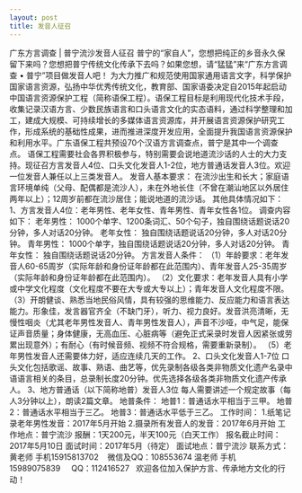 ```yaml
---
layout: post
title: 发音人征召
---
```


广东方言调查 | 普宁流沙发音人征召
        普宁的“家自人”，您想把纯正的乡音永久保留下来吗？您想把普宁传统文化传承下去吗？如果您想，请“猛猛”来“广东方言调查 • 普宁”项目做发音人吧！
        为大力推广和规范使用国家通用语言文字，科学保护国家语言资源，弘扬中华优秀传统文化，教育部、国家语委决定自2015年起启动中国语言资源保护工程（简称语保工程）。语保工程目标是利用现代化技术手段，收集记录汉语方言、少数民族语言和口头语言文化的实态语料，通过科学整理和加工，建成大规模、可持续增长的多媒体语言资源库，并开展语言资源保护研究工作，形成系统的基础性成果，进而推进深度开发应用，全面提升我国语言资源保护和利用水平。广东语保工程共预设70个汉语方言调查点，普宁是其中一个调查点。
        语保工程需要社会各界积极参与，特别需要会说地道流沙话的人士的大力支持。现征召方言发音人4位、口头文化发音人1-2位，地方普通话发音人3位。欢迎一位发音人兼任以上三类发音人。
发音人基本要求：
在流沙出生和长大；家庭语言环境单纯（父母、配偶都是流沙人），未在外地长住（不曾在潮汕地区以外居住两年以上）；12周岁前都在流沙居住；能说地道的流沙话。
其他具体情况如下：
1、方言发音人4位：老年男性、老年女性、青年男性、青年女性各1位。
调查内容如下：
老年男性： 1000个单字、1200条词汇、50个句子，独自围绕话题说话20分钟，多人对话20分钟。
老年女性： 独自围绕话题说话20分钟，多人对话20分钟。
青年男性： 1000个单字，独自围绕话题说话20分钟，多人对话20分钟。
青年女性： 独自围绕话题说话20分钟。
方言发音人条件：
（1）年龄要求：老年发音人60-65周岁（实际年龄和身份证年龄都在此范围内）、青年发音人25-35周岁（实际年龄和身份证年龄都在此范围内）。
（2）文化要求：老年发音人具有小学或中学文化程度（文化程度不要在大专或大专以上）；青年发音人文化程度不限。
（3）开朗健谈、熟悉当地民俗风情，具有较强的思维能力、反应能力和语言表达能力。形象佳，发言器官齐全（不缺门牙），听力、视力良好。发音洪亮清晰，无慢性咽炎（尤其老年男性发音人、青年男性发音人），声音不沙哑，中气足，能保证声音质量；身体健康，无高血压、心脏病等（避免正式采录时发音人因紧张或劳累出现意外）；有耐心（有时候音频、视频不符合规格，需要重新录制）。
（5）老年男性发音人还需要体力好，适应连续几天的工作。
2、口头文化发音人1-7位
口头文化包括歌谣、故事、熟语、曲艺等，优先录制各级各类非物质文化遗产名录中语语言相关的条目，总录制长度20分钟。优先选择各级各类非物质文化遗产传承人。
3、地方普通话（以下简称地普）发音人3位
每人需要讲述一个规定故事（每人3分钟以上），朗读2篇文章。
地普条件：
地普1：普通话水平相当于三甲。
地普2：普通话水平相当于三乙。
地普3：普通话水平低于三乙。
工作时间：
1.纸笔记录老年男性发音：2017年5月开始
2.摄录所有发音人的发音：2017年6月开始
工作地点：普宁流沙
报酬：1天200元，半天100元（白天工作）
报名截止时间：2017年5月10日
面试时间：2017年5月（待定）
面试地点：普宁流沙
联系方式：
黄老师 手机15915813702    微信及QQ：108553674
温老师 手机15989075839     QQ：112416527
 
欢迎各位加入保护方言、传承地方文化的行动！